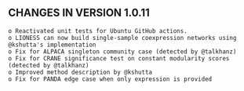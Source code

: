 CHANGES IN VERSION 1.0.11
--------------------------

    o Reactivated unit tests for Ubuntu GitHub actions.
    o LIONESS can now build single-sample coexpression networks using @kshutta's implementation
    o Fix for ALPACA singleton community case (detected by @talkhanz)
    o Fix for CRANE significance test on constant modularity scores (detected by @talkhanz)
    o Improved method description by @kshutta
    o Fix for PANDA edge case when only expression is provided
